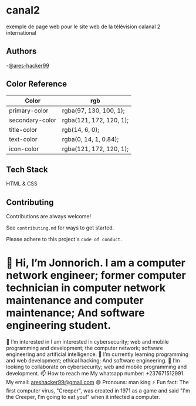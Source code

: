 
# canal2
exemple de page web pour le site web de la télévision calanal 2 international 


## Authors

-[@ares-hacker99](https://www.github.com/ares-hacker99)
## Color Reference

| Color             | rgb                                                                |
| ----------------- | ------------------------------------------------------------------ |
| primary-color | rgba(97, 130, 100, 1); |
| secondary-color |rgba(121, 172, 120, 1); |
| title-color |rgb(14, 6, 0); |
| text-color | rgba(0, 14, 1, 0.84); |
| icon-color | rgba(121, 172, 120, 1); |


## Tech Stack

HTML & CSS

## Contributing

Contributions are always welcome!

See `contributing.md` for ways to get started.

Please adhere to this project's `code of conduct`.


# 👋 Hi, I’m Jonnorich. I am a computer network engineer; former computer technician in computer network maintenance and computer maintenance; And software engineering student.
👀 I’m interested in I am interested in cybersecurity; web and mobile programming and development; the computer network; software engineering and artificial intelligence.
🌱 I’m currently learning programming and web development; ethical hacking; And software engineering.
💞️ I’m looking to collaborate on cybersecurity; web and mobile programming and development.
📫 How to reach me My whatsapp number: +237671512991. My email: areshacker99@gmail.com
😄 Pronouns: man king
⚡ Fun fact: The first computer virus, "Creeper", was created in 1971 as a game and said "I'm the Creeper, I'm going to eat you!" when it infected a computer.


